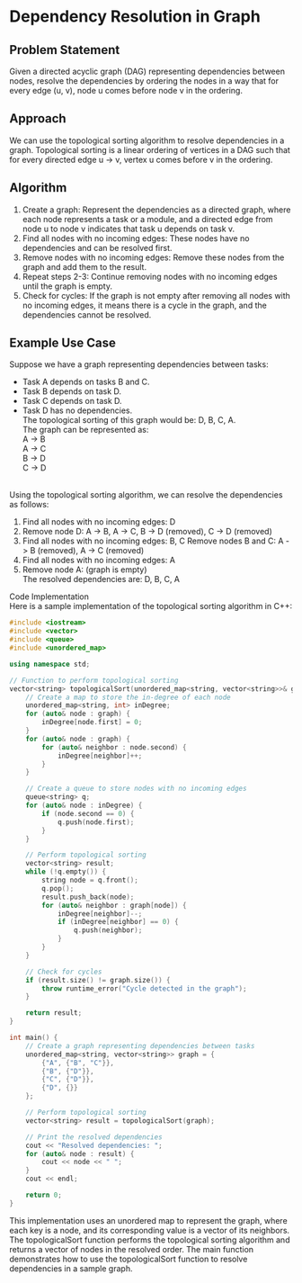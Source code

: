 # Dependency Resolution in Graph

## Problem Statement

Given a directed acyclic graph (DAG) representing dependencies between nodes, resolve the dependencies by ordering the nodes in a way that for every edge (u, v), node u comes before node v in the ordering.

## Approach
We can use the topological sorting algorithm to resolve dependencies in a graph. Topological sorting is a linear ordering of vertices in a DAG such that for every directed edge u -> v, vertex u comes before v in the ordering.

## Algorithm
1. Create a graph: Represent the dependencies as a directed graph, where each node represents a task or a module, and a directed edge from node u to node v indicates that task u depends on task v.<br>
1. Find all nodes with no incoming edges: These nodes have no dependencies and can be resolved first.<br>
3. Remove nodes with no incoming edges: Remove these nodes from the graph and add them to the result.<br>
4. Repeat steps 2-3: Continue removing nodes with no incoming edges until the graph is empty.<br>
5. Check for cycles: If the graph is not empty after removing all nodes with no incoming edges, it means there is a cycle in the graph, and the dependencies cannot be resolved.

## Example Use Case
Suppose we have a graph representing dependencies between tasks:

* Task A depends on tasks B and C.
* Task B depends on task D.
* Task C depends on task D.
* Task D has no dependencies.<br>
The topological sorting of this graph would be: D, B, C, A.<br>
The graph can be represented as:<br>
A -> B <br>
A -> C <br>
B -> D <br>
C -> D <br>
<br>
Using the topological sorting algorithm, we can resolve the dependencies as follows:<br>

1. Find all nodes with no incoming edges: D
2. Remove node D: A -> B, A -> C, B -> D (removed), C -> D (removed)<br>
3. Find all nodes with no incoming edges: B, C
Remove nodes B and C: A -> B (removed), A -> C (removed)<br>
4. Find all nodes with no incoming edges: A<br>
6. Remove node A: (graph is empty)<br>
The resolved dependencies are: D, B, C, A<br>

Code Implementation<br>
Here is a sample implementation of the topological sorting algorithm in C++:

```cpp
#include <iostream>
#include <vector>
#include <queue>
#include <unordered_map>

using namespace std;

// Function to perform topological sorting
vector<string> topologicalSort(unordered_map<string, vector<string>>& graph) {
    // Create a map to store the in-degree of each node
    unordered_map<string, int> inDegree;
    for (auto& node : graph) {
        inDegree[node.first] = 0;
    }
    for (auto& node : graph) {
        for (auto& neighbor : node.second) {
            inDegree[neighbor]++;
        }
    }

    // Create a queue to store nodes with no incoming edges
    queue<string> q;
    for (auto& node : inDegree) {
        if (node.second == 0) {
            q.push(node.first);
        }
    }

    // Perform topological sorting
    vector<string> result;
    while (!q.empty()) {
        string node = q.front();
        q.pop();
        result.push_back(node);
        for (auto& neighbor : graph[node]) {
            inDegree[neighbor]--;
            if (inDegree[neighbor] == 0) {
                q.push(neighbor);
            }
        }
    }

    // Check for cycles
    if (result.size() != graph.size()) {
        throw runtime_error("Cycle detected in the graph");
    }

    return result;
}

int main() {
    // Create a graph representing dependencies between tasks
    unordered_map<string, vector<string>> graph = {
        {"A", {"B", "C"}},
        {"B", {"D"}},
        {"C", {"D"}},
        {"D", {}}
    };

    // Perform topological sorting
    vector<string> result = topologicalSort(graph);

    // Print the resolved dependencies
    cout << "Resolved dependencies: ";
    for (auto& node : result) {
        cout << node << " ";
    }
    cout << endl;

    return 0;
}
```

This implementation uses an unordered map to represent the graph, where each key is a node, and its corresponding value is a vector of its neighbors. The topologicalSort function performs the topological sorting algorithm and returns a vector of nodes in the resolved order. The main function demonstrates how to use the topologicalSort function to resolve dependencies in a sample graph.